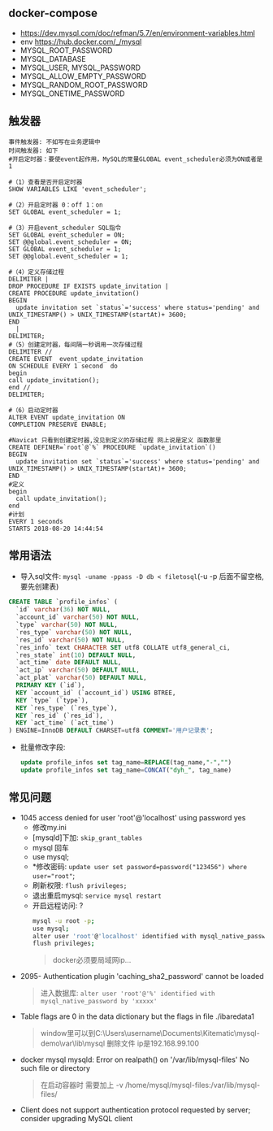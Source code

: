 ## docker-compose
- https://dev.mysql.com/doc/refman/5.7/en/environment-variables.html
- env https://hub.docker.com/_/mysql
-   MYSQL_ROOT_PASSWORD
-   MYSQL_DATABASE
-   MYSQL_USER, MYSQL_PASSWORD
-   MYSQL_ALLOW_EMPTY_PASSWORD
-   MYSQL_RANDOM_ROOT_PASSWORD
-   MYSQL_ONETIME_PASSWORD

## 触发器
```
事件触发器: 不如写在业务逻辑中
时间触发器: 如下
#开启定时器：要使event起作用，MySQL的常量GLOBAL event_scheduler必须为ON或者是1

#（1）查看是否开启定时器
SHOW VARIABLES LIKE 'event_scheduler';

#（2）开启定时器 0：off 1：on
SET GLOBAL event_scheduler = 1;

#（3）开启event_scheduler SQL指令
SET GLOBAL event_scheduler = ON;  
SET @@global.event_scheduler = ON;  
SET GLOBAL event_scheduler = 1;  
SET @@global.event_scheduler = 1;

#（4）定义存储过程
DELIMITER |
DROP PROCEDURE IF EXISTS update_invitation |
CREATE PROCEDURE update_invitation()
BEGIN
  update invitation set `status`='success' where status='pending' and UNIX_TIMESTAMP() > UNIX_TIMESTAMP(startAt)+ 3600;
END
  |  
DELIMITER;
#（5）创建定时器，每间隔一秒调用一次存储过程
DELIMITER //  
CREATE EVENT  event_update_invitation
ON SCHEDULE EVERY 1 second  do  
begin  
call update_invitation();  
end //  
DELIMITER;  

#（6）启动定时器
ALTER EVENT update_invitation ON    
COMPLETION PRESERVE ENABLE; 

#Navicat 只看到创建定时器,没见到定义的存储过程 网上说是定义 函数那里
CREATE DEFINER=`root`@`%` PROCEDURE `update_invitation`()
BEGIN
  update invitation set `status`='success' where status='pending' and UNIX_TIMESTAMP() > UNIX_TIMESTAMP(startAt)+ 3600;
END
#定义
begin  
  call update_invitation();  
end
#计划
EVERY 1 seconds
STARTS 2018-08-20 14:44:54
```

## 常用语法
- 导入sql文件: `mysql -uname -ppass -D db < filetosql`(-u -p 后面不留空格,要先创建表)
```SQL
CREATE TABLE `profile_infos` (
  `id` varchar(36) NOT NULL,
  `account_id` varchar(50) NOT NULL,
  `type` varchar(50) NOT NULL,
  `res_type` varchar(50) NOT NULL,
  `res_id` varchar(50) NOT NULL,
  `res_info` text CHARACTER SET utf8 COLLATE utf8_general_ci,
  `res_state` int(10) DEFAULT NULL,
  `act_time` date DEFAULT NULL,
  `act_ip` varchar(50) DEFAULT NULL,
  `act_plat` varchar(50) DEFAULT NULL,
  PRIMARY KEY (`id`),
  KEY `account_id` (`account_id`) USING BTREE,
  KEY `type` (`type`),
  KEY `res_type` (`res_type`),
  KEY `res_id` (`res_id`),
  KEY `act_time` (`act_time`)
) ENGINE=InnoDB DEFAULT CHARSET=utf8 COMMENT='用户记录表';
```
- 批量修改字段:
  ```sql
  update profile_infos set tag_name=REPLACE(tag_name,"-","")
  update profile_infos set tag_name=CONCAT("dyh_", tag_name)
  ```
## 常见问题
- 1045 access denied for user 'root'@'localhost' using password yes
  - 修改my.ini 
  - [mysqld]下加: `skip_grant_tables`
  - mysql 回车
  - use mysql;
  - *修改密码: `update user set password=password("123456") where user="root"`;
  - 刷新权限: `flush privileges;`
  - 退出重启mysql: `service mysql restart`
  - 开启远程访问: ?
    ```sh
    mysql -u root -p;
    use mysql;
    alter user 'root'@'localhost' identified with mysql_native_password by '123456';
    flush privileges;
    ```
    > docker必须要局域网ip...
- 2095- Authentication plugin 'caching_sha2_password' cannot be loaded
  > 进入数据库: `alter user 'root'@'%' identified with mysql_native_password by 'xxxxx'`
- Table flags are 0 in the data dictionary but the flags in file ./ibaredata1
  > window里可以到C:\Users\username\Documents\Kitematic\mysql-demo\var\lib\mysql 删除文件
  > ip是192.168.99.100
- docker mysql mysqld: Error on realpath() on '/var/lib/mysql-files' No such file or directory
  > 在启动容器时 需要加上 -v /home/mysql/mysql-files:/var/lib/mysql-files/
- Client does not support authentication protocol requested by server; consider upgrading MySQL client
  > 